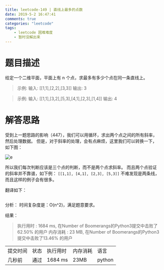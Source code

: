 ```yaml
---
title: leetcode-149 | 直线上最多的点数 
date: 2019-5-2 16:47:41
comments: true
categories: "leetcode"
tags: 
    - leetcode 困难难度
    - 暂时没解出来
---
```

# 题目描述

给定一个二维平面，平面上有 n 个点，求最多有多少个点在同一条直线上。

><span>示例:</span>
输入: [[1,1],[2,2],[3,3]]
输出: 3

><span>示例:</span>
输入: [[1,1],[3,2],[5,3],[4,1],[2,3],[1,4]]
输出: 4



# 解答思路
受到上一题思路的影响（447），我们可以用循环，求出两个点之间的所有斜率，然后处理数据。
但是，对于斜率的处理，会有点麻烦，这里我们可以转换一下，如下图：

![e](/images/201905/2019-05-03_112154.jpg "图解")

所以我们每次判断应该是三个点的判断，而不是两个点求斜率。
而且两个点验证的斜率并不靠谱，如下例：
`[[1,1], [4,1], [2,3], [5,3]]`
不难发现是两条线，而且这样的例子会有很多。

翻译如下：
``` python

```

<span class="title2">分析：</span>
时间复杂度是：O(n^2)，满足题意要求。

<span class="title2">结果：</span>
>执行用时 : 1684 ms, 在Number of Boomerangs的Python3提交中击败了62.50% 的用户
内存消耗 : 23 MB, 在Number of Boomerangs的Python3提交中击败了13.46% 的用户
<table><tr><td>提交时间</td><td>状态</td><td>执行用时</td><td>内存消耗</td><td>语言</td></tr><tr><td>几秒前</td><td>通过</td><td>1684 ms</td><td>23MB</td><td>python</td></tr></table>

